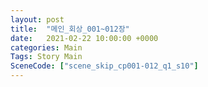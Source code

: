 ```yaml
---
layout: post
title:  "메인_회상_001~012장"
date:   2021-02-22 10:00:00 +0000
categories: Main
Tags: Story Main
SceneCode: ["scene_skip_cp001-012_q1_s10"]
---
```


